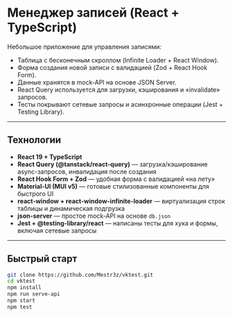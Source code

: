 # Менеджер записей (React + TypeScript)

Небольшое приложение для управления записями:  
- Таблица с бесконечным скроллом (Infinite Loader + React Window).  
- Форма создания новой записи с валидацией (Zod + React Hook Form).  
- Данные хранятся в mock-API на основе JSON Server.  
- React Query используется для загрузки, кэширования и «invalidate» запросов.  
- Тесты покрывают сетевые запросы и асинхронные операции (Jest + Testing Library).

---

## Технологии

- **React 19 + TypeScript**  
- **React Query (@tanstack/react-query)** — загрузка/кэширование async-запросов, инвалидация после создания  
- **React Hook Form + Zod** — удобная форма с валидацией «на лету»  
- **Material-UI (MUI v5)** — готовые стилизованные компоненты для быстрого UI  
- **react-window + react-window-infinite-loader** — виртуализация строк таблицы и динамическая подгрузка  
- **json-server** — простое mock-API на основе `db.json`  
- **Jest + @testing-library/react** — написаны тесты для хука и формы, включая сетевые запросы 

---

##  Быстрый старт

```bash
git clone https://github.com/Mestr3z/vktest.git
cd vktest
npm install
npm run serve-api
npm start
npm test